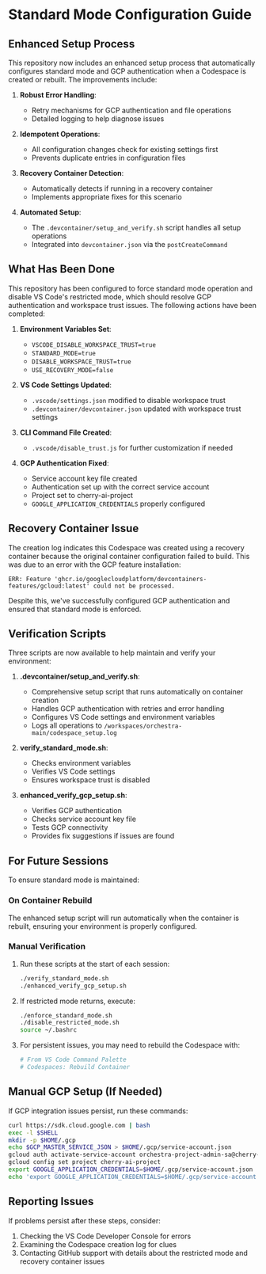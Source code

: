 # Standard Mode Configuration Guide

## Enhanced Setup Process

This repository now includes an enhanced setup process that automatically configures standard mode and GCP authentication when a Codespace is created or rebuilt. The improvements include:

1. **Robust Error Handling**:

   - Retry mechanisms for GCP authentication and file operations
   - Detailed logging to help diagnose issues

2. **Idempotent Operations**:

   - All configuration changes check for existing settings first
   - Prevents duplicate entries in configuration files

3. **Recovery Container Detection**:

   - Automatically detects if running in a recovery container
   - Implements appropriate fixes for this scenario

4. **Automated Setup**:
   - The `.devcontainer/setup_and_verify.sh` script handles all setup operations
   - Integrated into `devcontainer.json` via the `postCreateCommand`

## What Has Been Done

This repository has been configured to force standard mode operation and disable VS Code's restricted mode, which should resolve GCP authentication and workspace trust issues. The following actions have been completed:

1. **Environment Variables Set**:

   - `VSCODE_DISABLE_WORKSPACE_TRUST=true`
   - `STANDARD_MODE=true`
   - `DISABLE_WORKSPACE_TRUST=true`
   - `USE_RECOVERY_MODE=false`

2. **VS Code Settings Updated**:

   - `.vscode/settings.json` modified to disable workspace trust
   - `.devcontainer/devcontainer.json` updated with workspace trust settings

3. **CLI Command File Created**:

   - `.vscode/disable_trust.js` for further customization if needed

4. **GCP Authentication Fixed**:
   - Service account key file created
   - Authentication set up with the correct service account
   - Project set to cherry-ai-project
   - `GOOGLE_APPLICATION_CREDENTIALS` properly configured

## Recovery Container Issue

The creation log indicates this Codespace was created using a recovery container because the original container configuration failed to build. This was due to an error with the GCP feature installation:

```
ERR: Feature 'ghcr.io/googlecloudplatform/devcontainers-features/gcloud:latest' could not be processed.
```

Despite this, we've successfully configured GCP authentication and ensured that standard mode is enforced.

## Verification Scripts

Three scripts are now available to help maintain and verify your environment:

1. **.devcontainer/setup_and_verify.sh**:

   - Comprehensive setup script that runs automatically on container creation
   - Handles GCP authentication with retries and error handling
   - Configures VS Code settings and environment variables
   - Logs all operations to `/workspaces/orchestra-main/codespace_setup.log`

1. **verify_standard_mode.sh**:

   - Checks environment variables
   - Verifies VS Code settings
   - Ensures workspace trust is disabled

1. **enhanced_verify_gcp_setup.sh**:
   - Verifies GCP authentication
   - Checks service account key file
   - Tests GCP connectivity
   - Provides fix suggestions if issues are found

## For Future Sessions

To ensure standard mode is maintained:

### On Container Rebuild

The enhanced setup script will run automatically when the container is rebuilt, ensuring your environment is properly configured.

### Manual Verification

1. Run these scripts at the start of each session:

   ```bash
   ./verify_standard_mode.sh
   ./enhanced_verify_gcp_setup.sh
   ```

2. If restricted mode returns, execute:

   ```bash
   ./enforce_standard_mode.sh
   ./disable_restricted_mode.sh
   source ~/.bashrc
   ```

3. For persistent issues, you may need to rebuild the Codespace with:
   ```bash
   # From VS Code Command Palette
   # Codespaces: Rebuild Container
   ```

## Manual GCP Setup (If Needed)

If GCP integration issues persist, run these commands:

```bash
curl https://sdk.cloud.google.com | bash
exec -l $SHELL
mkdir -p $HOME/.gcp
echo $GCP_MASTER_SERVICE_JSON > $HOME/.gcp/service-account.json
gcloud auth activate-service-account orchestra-project-admin-sa@cherry-ai-project.iam.gserviceaccount.com --key-file=$HOME/.gcp/service-account.json
gcloud config set project cherry-ai-project
export GOOGLE_APPLICATION_CREDENTIALS=$HOME/.gcp/service-account.json
echo 'export GOOGLE_APPLICATION_CREDENTIALS=$HOME/.gcp/service-account.json' >> $HOME/.bashrc
```

## Reporting Issues

If problems persist after these steps, consider:

1. Checking the VS Code Developer Console for errors
2. Examining the Codespace creation log for clues
3. Contacting GitHub support with details about the restricted mode and recovery container issues
